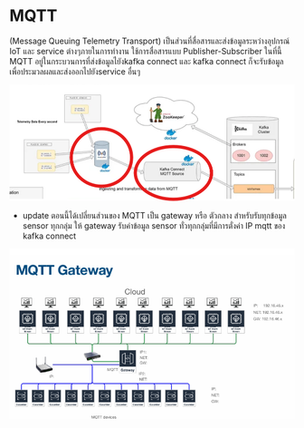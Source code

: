 # MQTT
(Message Queuing Telemetry Transport)
เป็นส่วนที่สื่อสารและส่งข้อมูลระหว่างอุปกรณ์ IoT และ service ต่างๆภายในการทำงาน ใช้การสื่อสารแบบ Publisher-Subscriber
ในที่นี้ MQTT อยู่ในกระบวนการที่ส่งข้อมูลไยังkafka connect และ kafka connect ก็จะรับข้อมูลเพื่อประมวลผลและส่งออกไปยังservice อื่นๆ 

![Example Image](MQTT.png)

- update
ตอนนี้ได้เปลี่ยนส่วนของ MQTT เป็น gateway หรือ ตัวกลาง สำหรับรับทุกข้อมูล sensor ทุกกลุ่ม ให้ gateway รับค่าข้อมูล sensor ทั่วทุกกลุ่มที่มีการตั่งค่า IP mqtt ของ kafka connect

![Example Image](mqtt-gateway.png)